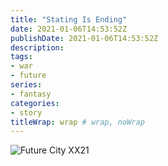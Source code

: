 ```yaml
---
title: "Stating Is Ending"
date: 2021-01-06T14:53:52Z
publishDate: 2021-01-06T14:53:52Z
description:
tags:
- war
- future
series:
- fantasy
categories:
- story
titleWrap: wrap # wrap, noWrap
---
```


![Future City XX21](/images/talks/future-city.jpg)
